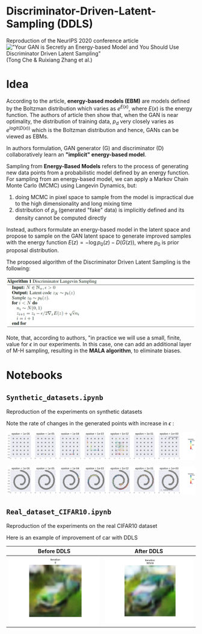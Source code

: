 # Discriminator-Driven-Latent-Sampling (DDLS)
Reproduction of the NeurIPS 2020 conference article !["Your GAN is Secretly an Energy-based Model and You Should Use Discriminator Driven Latent Sampling"](https://arxiv.org/abs/2003.06060) (Tong Che &amp; Ruixiang Zhang et al.)

# Idea
According to the article, **energy-based models (EBM)** are models defined by the Boltzman distribution  which varies as $e^{E(x)}$, where $E(x)$ is the energy function.
The authors of article then show that, when the GAN is near optimality, the distribution of training data, $p_d$ very closely varies as $e^{logit(D(x))}$ which is the Boltzman distribution and hence, GANs can be viewed as EBMs.

In authors formulation, GAN generator (G) and discriminator (D) collaboratively learn an **"implicit" energy-based model**.

Sampling from **Energy-Based Models** refers to the process of generating new data points from a probabilistic model defined by an energy function. For sampling from an energy-based model, we can apply a Markov Chain Monte Carlo (MCMC) using Langevin Dynamics, but: 
1) doing MCMC in pixel space to sample from the model is impractical due to the high dimensionality and long mixing time
2) distribution of $p_g$ (generated "fake" data) is implicitly defined and its density cannot be computed directly

Instead, authors formulate an energy-based model in the latent space and propose to sample on the GAN latent space to generate improved samples with the energy function $E(z) = - \log p_0(z) - D(G(z))$, where $p_0$ is prior proposal distribution.

The proposed algorithm of the Discriminator Driven Latent Sampling is the following:


![](pictures/algo.png)


Note, that, according to authors, "in practice we will use a small, finite, value for $\epsilon$ in our experiments. In this case, one can add an additional layer
of M-H sampling, resulting in the **MALA algorithm**, to eliminate biases.

# Notebooks

## ```Synthetic_datasets.ipynb```
Reproduction of the experiments on synthetic datasets

Note the rate of changes in the generated points with increase in $\epsilon$ :


![](pictures/MALA_gauss.png)


![](pictures/MALA_swiss.png)


## ```Real_dataset_CIFAR10.ipynb```
Reproduction of the experiments on the real CIFAR10 dataset

Here is an example of improvement of car with DDLS

Before DDLS           | After DDLS     
:-------------------------:|:-------------------------:
![](pictures/before_DDLS.png)  |  ![](pictures/after_DDLS.png)
